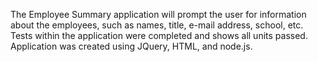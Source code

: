 The Employee Summary application will prompt the user for information about the employees, such as names, title, e-mail address, school, etc. Tests within the application were completed and shows all units passed. Application was created using JQuery, HTML, and node.js.
